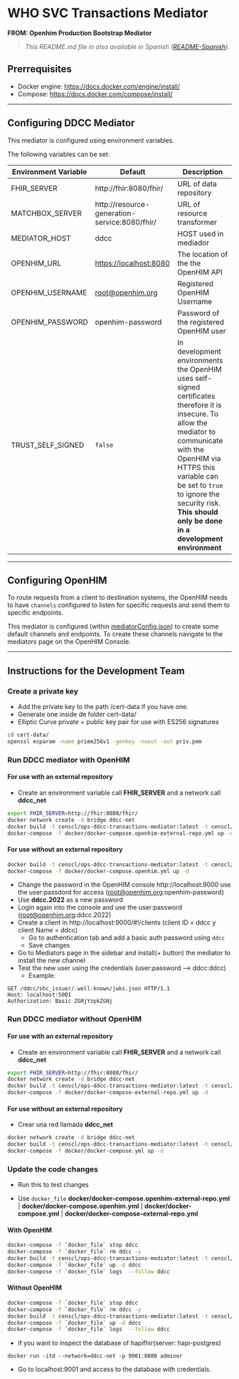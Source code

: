 # WHO SVC Transactions Mediator
**FROM: Openhim Production Bootstrap Mediator**

>_This README.md file in also available in Spanish ([README-Spanish](README-translated/README-Spanish.md))._

## Prerrequisites

* Docker engine: https://docs.docker.com/engine/install/ 
* Compose: https://docs.docker.com/compose/install/ 

---

## Configuring DDCC Mediator

This mediator is configured using environment variables.

The following variables can be set:

| Environment Variable | Default | Description |
| --- | --- | --- |
| FHIR_SERVER | http://fhir:8080/fhir/ | URL of data repository |
| MATCHBOX_SERVER | http://resource-generation-service:8080/fhir/ | URL of resource transformer |
| MEDIATOR_HOST | ddcc | HOST used in mediador|
| OPENHIM_URL | <https://localhost:8080> | The location of the the OpenHIM API |
| OPENHIM_USERNAME | root@openhim.org | Registered OpenHIM Username |
| OPENHIM_PASSWORD | openhim-password | Password of the registered OpenHIM user |
| TRUST_SELF_SIGNED | `false` | In development environments the OpenHIM uses self-signed certificates therefore it is insecure. To allow the mediator to communicate with the OpenHIM via HTTPS this variable can be set to `true` to ignore the security risk. **This should only be done in a development environment** |

---

## Configuring OpenHIM

To route requests from a client to destination systems, the OpenHIM needs to have `channels` configured to listen for specific requests and send them to specific endpoints.

This mediator is configured (within [mediatorConfig.json](mediatorConfig.json)) to create some default channels and endpoints. To create these channels navigate to the mediators page on the OpenHIM Console.

---

## Instructions for the Development Team

### Create a private key

* Add the private key to the path /cert-data if you have one.
* Generate one inside de folder cert-data/
* Elliptic Curve private + public key pair for use with ES256 signatures

```bash
cd cert-data/
openssl ecparam -name prime256v1 -genkey -noout -out priv.pem
```

### Run DDCC mediator with OpenHIM

#### For use with an external repository

* Create an environment variable call **FHIR_SERVER** and a network call **ddcc_net**

```bash
export FHIR_SERVER=http://fhir:8080/fhir/
docker network create -d bridge ddcc-net
docker build -t censcl/ops-ddcc-transactions-mediator:latest -t censcl/ops-ddcc-transactions-mediator:v1.0 -f Dockerfile.openhim .
docker-compose -f docker/docker-compose.openhim-external-repo.yml up -d
```
#### For use without an external repository 

```bash
docker build -t censcl/ops-ddcc-transactions-mediator:latest -t censcl/ops-ddcc-transactions-mediator:v1.0 -f Dockerfile.openhim .
docker-compose -f docker/docker-compose.openhim.yml up -d
```


* Change the password in the OpenHIM console http://localhost:9000 use the user:passdord for access (root@openhim.org:openhim-password)
* Use **ddcc.2022** as a new password
* Login again into the console and use the user:password (root@openhim.org:ddcc.2022)
* Create a client in http://localhost:9000/#!/clients (client ID = ddcc y client Name = ddcc)
    * Go to authentication tab and add a basic auth password using `ddcc`
    * Save changes
* Go to Mediators page in the sidebar and install(+ button) the mediator to install the new channel
* Test the new user using the credentials (user:password --> ddcc:ddcc)
    * Example:
```
GET /ddcc/shc_issuer/.well-known/jwks.json HTTP/1.1
Host: localhost:5001
Authorization: Basic ZGRjYzpkZGNj
```

### Run DDCC mediator without OpenHIM

#### For use with an external repository

* Create an environment variable call **FHIR_SERVER** and a network call **ddcc_net**

```bash
export FHIR_SERVER=http://fhir:8080/fhir/
docker network create -d bridge ddcc-net
docker build -t censcl/ops-ddcc-transactions-mediator:latest -t censcl/ops-ddcc-transactions-mediator:v1.0 .
docker-compose -f docker/docker-compose-external-repo.yml up -d
```

#### For use without an external repository 

* Crear una red llamada **ddcc_net**

```bash
docker network create -d bridge ddcc-net
docker build -t censcl/ops-ddcc-transactions-mediator:latest -t censcl/ops-ddcc-transactions-mediator:v1.0 .
docker-compose -f docker/docker-compose.yml up -d
```


### Update the code changes

* Run this to test changes

* Use `docker_file` **docker/docker-compose.openhim-external-repo.yml** | **docker/docker-compose.openhim.yml** | **docker/docker-compose.yml** | **docker/docker-compose-external-repo.yml**

#### With OpenHIM

```bash
docker-compose -f `docker_file` stop ddcc
docker-compose -f `docker_file` rm ddcc -y
docker build -t censcl/ops-ddcc-transactions-mediator:latest -t censcl/ops-ddcc-transactions-mediator:v1.0 -f Dockerfile.openhim .
docker-compose -f `docker_file` up -d ddcc
docker-compose -f `docker_file` logs  --follow ddcc
```

#### Without OpenHIM

```bash
docker-compose -f `docker_file` stop ddcc
docker-compose -f `docker_file` rm ddcc -y
docker build -t censcl/ops-ddcc-transactions-mediator:latest -t censcl/ops-ddcc-transactions-mediator:v1.0
docker-compose -f `docker_file` up -d ddcc
docker-compose -f `docker_file` logs  --follow ddcc
```

* if you want to inspect the database of hapifhir(server: hapi-postgres)

```
docker run -itd --network=ddcc-net -p 9001:8080 adminer
```
* Go to localhost:9001 and access to the database with credentials.
